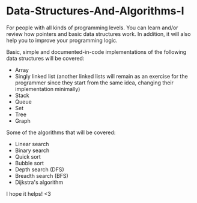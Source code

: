 # Data-Structures-And-Algorithms-I
For people with all kinds of programming levels. You can learn and/or review how pointers and basic data structures work. In addition, it will also help you to improve your programming logic.

Basic, simple and documented-in-code implementations of the following data structures will be covered:
- Array
- Singly linked list (another linked lists will remain as an exercise for the programmer since they start from the same idea, changing their implementation minimally)
- Stack
- Queue
- Set
- Tree
- Graph

Some of the algorithms that will be covered:
- Linear search
- Binary search
- Quick sort
- Bubble sort
- Depth search (DFS)
- Breadth search (BFS)
- Dijkstra's algorithm

I hope it helps! <3
